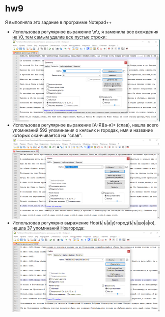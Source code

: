 # hw9
Я выполняла это задание в программе Notepad++
* Использовав регулярное выражение \n\r, я заменила все вхождения на \0, тем самым удалив все пустые строки:
![](https://github.com/JuliaBukhtiyarova/hw9/blob/master/%D0%BF%D1%83%D1%81%D1%82%D1%8B%D0%B5%20%D1%81%D1%82%D1%80%D0%BE%D0%BA%D0%B8.png)
* Использовав регулярное выражение [А-Я][а-я]* (слав), нашла всего упоминаний 592 упоминания о князьях и городах, имя и название которых оканчивается на "слав":
![](https://github.com/JuliaBukhtiyarova/hw9/blob/master/%D1%81%D0%BB%D0%B0%D0%B2.png)
* Использовав регулярно выражение Нов(ѣ|ъ|а|у)город(ѣ|ъ|цю|а|ю), нашла 37 упоминаний Новгорода:
![](https://github.com/JuliaBukhtiyarova/hw9/blob/master/%D0%9D%D0%BE%D0%B2%D0%B3%D0%BE%D1%80%D0%BE%D0%B4.png)
